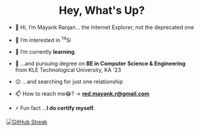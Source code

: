 <h1 align="center"> Hey, What's Up? </h1>

- 👋 Hi, I’m Mayank Ranjan... the Internet Explorer, not the deprecated one

- 🎯 I’m interested in <sup>14</sup>Si

- 🌱 I’m currently **learning**.<!-- - 💞️ I’m looking to collaborate on  -->

- 🥱 ...and pursuing degree on **BE in Computer Science & Engineering** from KLE Technological University, KA '23

- 😕 ...and searching for just one relationship

- 📫 How to reach me😂? -> **red.mayank.r@gmail.com**

- ⚡ Fun fact ...**I do certify myself.**
<!---
itsMeBuddy/itsMeBuddy is a ✨ special ✨ repository because its `README.md` (this file) appears on your GitHub profile.
You can click the Preview link to take a look at your changes.
--->

[![GitHub Streak](https://github-readme-streak-stats.herokuapp.com?user=itsMeBuddy&theme=github-dark-blue&hide_border=true&date_format=M%20j%5B%2C%20Y%5D&background=00000000)](https://git.io/streak-stats)

